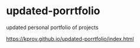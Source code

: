 # updated-porrtfolio
updated personal portfolio of projects

https://kprov.github.io/updated-porrtfolio/index.html
